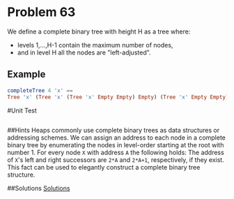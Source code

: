 # Problem 63

We define a complete binary tree with height H as a tree where:
* levels 1,...,H-1 contain the maximum number of nodes, 
* and in level H all the nodes are "left-adjusted". 

## Example
```elm
completeTree 4 'x' == 
Tree 'x' (Tree 'x' (Tree 'x' Empty Empty) Empty) (Tree 'x' Empty Empty)

```

#Unit Test
```elm

```

##Hints
Heaps commonly use complete binary trees as data structures or addressing schemes. We can assign an address to each node in a complete binary tree by enumerating the nodes in level-order starting at the root with number 1. For every node ```X``` with address ```A``` the following holds: The address of ```X```'s left and right successors are ```2*A``` and ```2*A+1```, respectively, if they exist. This fact can be used to elegantly construct a complete binary tree structure.

##Solutions
[Solutions](s/s63.md)
